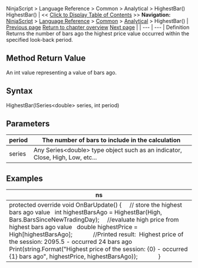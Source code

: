 ﻿
NinjaScript \> Language Reference \> Common \> Analytical \> HighestBar()
HighestBar()
| \<\< [Click to Display Table of Contents](highestbar.md) \>\> **Navigation:**     [NinjaScript](ninjascript-1.md) \> [Language Reference](language_reference_wip-1.md) \> [Common](common-1.md) \> [Analytical](market_data-1.md) \> HighestBar() | [Previous page](getmedian-1.md) [Return to chapter overview](market_data-1.md) [Next page](falling-1.md) |
| --- | --- |
Definition
Returns the number of bars ago the highest price value occurred within the specified look\-back period. 
## 
## Method Return Value
An int value representing a value of bars ago.
 
## Syntax
HighestBar(ISeries\<double\> series, int period)
 
## Parameters
| period | The number of bars to include in the calculation |
| --- | --- |
| series | Any Series\<double\> type object such as an indicator, Close, High, Low, etc... |
## 
## 
## Examples
| ns |
| --- |
| protected override void OnBarUpdate() {       // store the highest bars ago value    int highestBarsAgo \= HighestBar(High, Bars.BarsSinceNewTradingDay);        //evaluate high price from highest bars ago value    double highestPrice \= High\[highestBarsAgo];                 //Printed result:  Highest price of the session: 2095\.5 \- occurred 24 bars ago    Print(string.Format("Highest price of the session: {0} \- occurred {1} bars ago", highestPrice, highestBarsAgo));             } |

